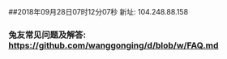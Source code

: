 ##2018年09月28日07时12分07秒 新址: 104.248.88.158
### 兔友常见问题及解答: https://github.com/wanggonging/d/blob/w/FAQ.md
